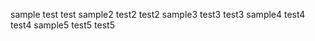 sample test test
sample2 test2 test2
sample3 test3 test3
sample4 test4 test4
sample5 test5 test5







